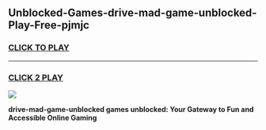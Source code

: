 
## Unblocked-Games-drive-mad-game-unblocked-Play-Free-pjmjc
<h3>
<a href="https://premium76.site?title=drive-mad-game-unblocked&ref=15A">CLICK TO PLAY</a></h3>
<hr>

<h3>
<a href="https://premium76.site?title=drive-mad-game-unblocked&ref=15A">CLICK 2 PLAY</a>
  
</h3>

<a href="https://premium76.site?title=drive-mad-game-unblocked&ref=15A"><img src="https://clearcache.store/games.png"></a>


**drive-mad-game-unblocked games unblocked: Your Gateway to Fun and Accessible Online Gaming**
